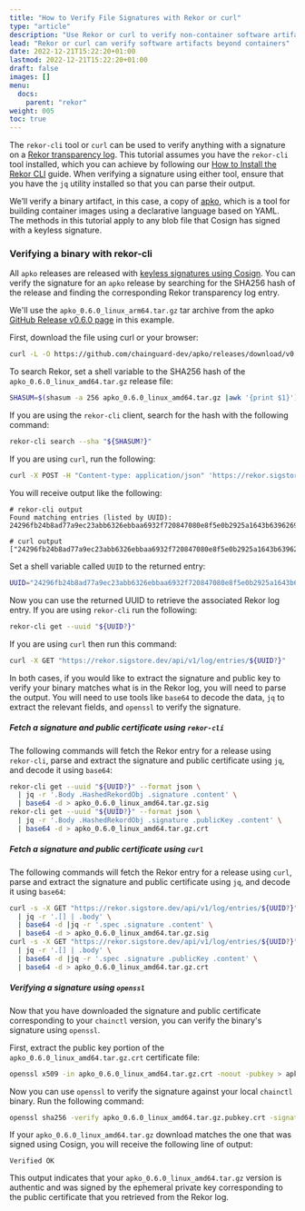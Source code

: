 ```yaml
---
title: "How to Verify File Signatures with Rekor or curl"
type: "article"
description: "Use Rekor or curl to verify non-container software artifacts"
lead: "Rekor or curl can verify software artifacts beyond containers"
date: 2022-12-21T15:22:20+01:00
lastmod: 2022-12-21T15:22:20+01:00
draft: false
images: []
menu:
  docs:
    parent: "rekor"
weight: 005
toc: true
---
```


The `rekor-cli` tool or `curl` can be used to verify anything with a signature on a [Rekor transparency log](/open-source/sigstore/rekor/an-introduction-to-rekor/#transparency-log). This tutorial assumes you have the `rekor-cli` tool installed, which you can achieve by following our [How to Install the Rekor CLI](/open-source/sigstore/rekor/how-to-install-rekor/) guide. When verifying a signature using either tool, ensure that you have the `jq` utility installed so that you can parse their output.

We’ll verify a binary artifact, in this case, a copy of [apko](/open-source/apko/overview/), which is a tool for building container images using a declarative language based on YAML. The methods in this tutorial apply to any blob file that Cosign has signed with a keyless signature.

### Verifying a binary with rekor-cli

All `apko` releases are released with [keyless signatures using Cosign](https://edu.chainguard.dev/open-source/sigstore/cosign/an-introduction-to-cosign/#keyless-signing). You can verify the signature for an `apko` release by searching for the SHA256 hash of the release and finding the corresponding Rekor transparency log entry.

We'll use the `apko_0.6.0_linux_arm64.tar.gz` tar archive from the apko [GitHub Release v0.6.0 page](https://github.com/chainguard-dev/apko/releases/tag/v0.6.0) in this example.

First, download the file using curl or your browser:

```sh
curl -L -O https://github.com/chainguard-dev/apko/releases/download/v0.6.0/apko_0.6.0_linux_amd64.tar.gz
```






To search Rekor, set a shell variable to the SHA256 hash of the `apko_0.6.0_linux_amd64.tar.gz` release file:

```sh
SHASUM=$(shasum -a 256 apko_0.6.0_linux_amd64.tar.gz |awk '{print $1}')
```

If you are using the `rekor-cli` client, search for the hash with the following command:

```sh
rekor-cli search --sha "${SHASUM?}"
```

If you are using `curl`, run the following:

```sh
curl -X POST -H "Content-type: application/json" 'https://rekor.sigstore.dev/api/v1/index/retrieve' --data-raw "{\"hash\":\"sha256:$SHASUM\"}"
```

You will receive output like the following:

```
# rekor-cli output
Found matching entries (listed by UUID):
24296fb24b8ad77a9ec23abb6326ebbaa6932f720847080e8f5e0b2925a1643b63962691917c8137

# curl output
["24296fb24b8ad77a9ec23abb6326ebbaa6932f720847080e8f5e0b2925a1643b63962691917c8137"]
```

Set a shell variable called `UUID` to the returned entry:

```sh
UUID="24296fb24b8ad77a9ec23abb6326ebbaa6932f720847080e8f5e0b2925a1643b63962691917c8137"
```

Now you can use the returned UUID to retrieve the associated Rekor log entry. If you are using `rekor-cli` run the following:

```sh
rekor-cli get --uuid "${UUID?}"
```

If you are using `curl` then run this command:

```sh
curl -X GET "https://rekor.sigstore.dev/api/v1/log/entries/${UUID?}"
```

In both cases, if you would like to extract the signature and public key to verify your binary matches what is in the Rekor log, you will need to parse the output. You will need to use tools like `base64` to decode the data, `jq` to extract the relevant fields, and `openssl` to verify the signature. 

##### Fetch a signature and public certificate using `rekor-cli`

The following commands will fetch the Rekor entry for a release using `rekor-cli`, parse and extract the signature and public certificate using `jq`, and decode it using `base64`:

```sh
rekor-cli get --uuid "${UUID?}" --format json \
  | jq -r '.Body .HashedRekordObj .signature .content' \
  | base64 -d > apko_0.6.0_linux_amd64.tar.gz.sig
rekor-cli get --uuid "${UUID?}" --format json \
  | jq -r '.Body .HashedRekordObj .signature .publicKey .content' \
  | base64 -d > apko_0.6.0_linux_amd64.tar.gz.crt
```

##### Fetch a signature and public certificate using `curl`

The following commands will fetch the Rekor entry for a release using `curl`, parse and extract the signature and public certificate using `jq`, and decode it using `base64`:

```sh
curl -s -X GET "https://rekor.sigstore.dev/api/v1/log/entries/${UUID?}" \
  | jq -r '.[] | .body' \
  | base64 -d |jq -r '.spec .signature .content' \
  | base64 -d > apko_0.6.0_linux_amd64.tar.gz.sig
curl -s -X GET "https://rekor.sigstore.dev/api/v1/log/entries/${UUID?}" \
  | jq -r '.[] | .body' \
  | base64 -d |jq -r '.spec .signature .publicKey .content' \
  | base64 -d > apko_0.6.0_linux_amd64.tar.gz.crt
```

##### Verifying a signature using `openssl`

Now that you have downloaded the signature and public certificate corresponding to your `chainctl` version, you can verify the binary's signature using `openssl`.

First, extract the public key portion of the `apko_0.6.0_linux_amd64.tar.gz.crt` certificate file:

```sh
openssl x509 -in apko_0.6.0_linux_amd64.tar.gz.crt -noout -pubkey > apko_0.6.0_linux_amd64.tar.gz.pubkey.crt
```

Now you can use `openssl` to verify the signature against your local `chainctl` binary. Run the following command:

```sh
openssl sha256 -verify apko_0.6.0_linux_amd64.tar.gz.pubkey.crt -signature apko_0.6.0_linux_amd64.tar.gz.sig apko_0.6.0_linux_amd64.tar.gz
```

If your `apko_0.6.0_linux_amd64.tar.gz` download matches the one that was signed using Cosign, you will receive the following line of output:

```
Verified OK
```

This output indicates that your `apko_0.6.0_linux_amd64.tar.gz` version is authentic and was signed by the ephemeral private key corresponding to the public certificate that you retrieved from the Rekor log.
